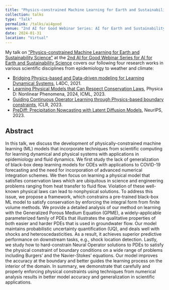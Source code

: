 ```yaml
---
title: "Physics-constrained Machine Learning for Earth and Sustainability Science"
collection: talks
type: "Talk"
permalink: /talks/ai4good
venue: "2nd AI for Good Webinar Series: AI for Earth and Sustainability Science"
date: 2024-01-31
location: "Virtual"
---
```


My talk on ["Physics-constrained Machine Learning for Earth and Sustainability Science"](https://www.youtube.com/watch?v=qflj9ZPL1vo) at the [2nd AI for Good Webinar Series for AI for Earth and Sustainability Science](https://aiforgood.itu.int/event/physics-constrained-machine-learning-for-scientific-computing/) covers our following four research works in various scientific disciplines from epidemiology to weather and climate:
  - [Bridging Physics-based and Data-driven modeling for Learning Dynamical Systems](http://proceedings.mlr.press/v144/wang21a/wang21a.pdf), L4DC, 2021.
  - [Learning Physical Models that Can Respect Conservation Laws](https://arxiv.org/pdf/2302.11002.pdf), Physica D: Nonlinear Phenomena, 2024, ICML, 2023.
  - [Guiding Continuous Operator Learning through Physics-based boundary constraints](https://www.amazon.science/publications/guiding-continuous-operator-learning-through-physics-based-boundary-constraints), ICLR, 2023.
  - [PreDiff: Precipitation Nowcasting with Latent Diffusion Models](https://arxiv.org/pdf/2307.10422.pdf), NeurIPS, 2023.

## Abstract
In this talk, we discuss the development of physically-constrained machine learning (ML) models that incorporate techniques from scientific computing for learning dynamical and physical systems with applications in epidemiology and fluid dynamics. We first study the lack of generalization of black-box deep learning models for ODEs with applications to COVID-19 forecasting and the need for incorporation of advanced numerical integration schemes. We then focus on learning a physical model that satisfies conservation laws which are ubiquitous in science and engineering problems ranging from heat transfer to fluid flow. Violation of these well-known physical laws can lead to nonphysical solutions. To address this issue, we propose a framework, which constrains a pre-trained black-box ML model to satisfy conservation by enforcing the integral form from finite volume methods. We provide a detailed analysis of our method on learning with the Generalized Porous Medium Equation (GPME), a widely-applicable parameterized family of PDEs that illustrates the qualitative properties of both easier and harder PDEs that is used in groundwater flow. Our model maintains probabilistic uncertainty quantification (UQ), and deals well with shocks and heteroscedasticities. As a result, it achieves superior predictive performance on downstream tasks, e.g., shock location detection. Lastly, we study how to hard-constrain Neural Operator solutions to PDEs to satisfy the physical constraint of boundary conditions on a wide range of problems including Burgers’ and the Navier-Stokes’ equations. Our model improves the accuracy at the boundary and better guides the learning process on the interior of the domain. In summary, we demonstrate that carefully and properly enforcing physical constraints using techniques from numerical analysis results in better model accuracy and generalization in scientific applications. 

